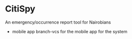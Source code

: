 # CitiSpy
An emergency/occurrence report tool for Nairobians

- mobile app branch-vcs for the mobile app for the system

